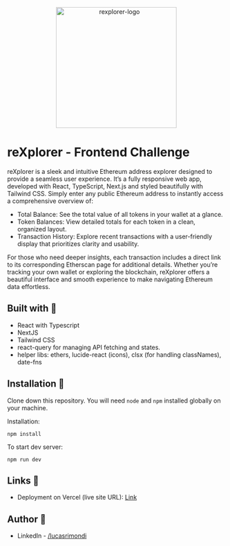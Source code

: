 <div align="center">
<img width="279" alt="rexplorer-logo" src="https://github.com/user-attachments/assets/dc79f9d2-8c05-4a1a-baf5-7dce870c67d3">


</div>

# reXplorer - Frontend Challenge

reXplorer is a sleek and intuitive Ethereum address explorer designed to provide a seamless user experience. It’s a fully responsive web app, developed with React, TypeScript, Next.js and styled beautifully with Tailwind CSS.
Simply enter any public Ethereum address to instantly access a comprehensive overview of:

- Total Balance: See the total value of all tokens in your wallet at a glance.
- Token Balances: View detailed totals for each token in a clean, organized layout.
- Transaction History: Explore recent transactions with a user-friendly display that prioritizes clarity and usability.

For those who need deeper insights, each transaction includes a direct link to its corresponding Etherscan page for additional details.
Whether you’re tracking your own wallet or exploring the blockchain, reXplorer offers a beautiful interface and smooth experience to make navigating Ethereum data effortless.


## Built with 🔧

- React with Typescript
- NextJS
- Tailwind CSS
- react-query for managing API fetching and states.
- helper libs: ethers, lucide-react (icons), clsx (for handling classNames), date-fns



## Installation 💾

Clone down this repository. You will need `node` and `npm` installed globally on your machine.

Installation:

`npm install`

To start dev server:

`npm run dev`


## Links 🔗

- Deployment on Vercel (live site URL): [Link](https://todo)
  

## Author 👤

- LinkedIn - [/lucasrimondi](https://www.linkedin.com/in/lucasrimondi/)
